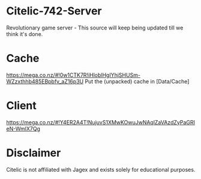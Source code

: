 # Citelic-742-Server
Revolutionary game server - This source will keep being updated till we think it's done.

# Cache 
https://mega.co.nz/#!0w1CTK7R!iHloblHgIYhjSHUSm-WZzxthhb485EBpbfv_aZ16p3U 
Put the (unpacked) cache in [Data/Cache]

# Client
https://mega.co.nz/#!Y4ER2A4T!NujuvS1XMwKOwuJwNAqlZaVAzdZyPaGRIeN-WmlX7Qg

# Disclaimer
Citelic is not affiliated with Jagex and exists solely for educational purposes.
